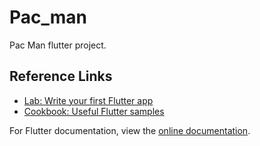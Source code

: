 # Pac_man

Pac Man flutter project.

## Reference Links

- [Lab: Write your first Flutter app](https://flutter.dev/docs/get-started/codelab)
- [Cookbook: Useful Flutter samples](https://flutter.dev/docs/cookbook)

For Flutter documentation, view the [online documentation](https://flutter.dev/docs).